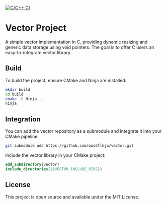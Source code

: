 
[![C/C++ CI](https://github.com/oasdflkjo/vector/actions/workflows/ci.yml/badge.svg)](https://github.com/oasdflkjo/vector/actions/workflows/ci.yml)

# Vector Project

A simple vector implementation in C, providing dynamic resizing and generic data storage using void pointers. The goal is to offer C users an easy-to-integrate vector library.

## Build

To build the project, ensure CMake and Ninja are installed:

```sh
mkdir build
cd build
cmake -G Ninja ..
ninja
```

## Integration

You can add the vector repository as a submodule and integrate it into your CMake pipeline:

```sh
git submodule add https://github.com/oasdflkjo/vector.git
```

Include the vector library in your CMake project:

```cmake
add_subdirectory(vector)
include_directories(${VECTOR_INCLUDE_DIRS})
```

## License

This project is open source and available under the MIT License.
